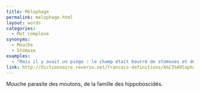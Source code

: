 ```yaml
---
title: Mélophage
permalink: melophage.html
layout: words
categories:
  - Mot complexe
synonyms:
  - Mouche
  - Stomoxe
examples:
  - "Mais il y avait un piège : le champ était bourré de stomoxes et de mélophages. (Cf. Histoires)"
link: http://dictionnaire.reverso.net/francais-definitions/m%C3%A9lophage
---
```


Mouche parasite des moutons, de la famille des hippoboscidés. 


